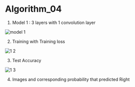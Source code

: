# Algorithm_04

1. Model 1 : 3 layers with 1 convolution layer

![model 1](https://user-images.githubusercontent.com/57309874/83330124-210ed300-a2c8-11ea-8190-763d167b829a.png)

2. Training with Training loss

![1 2](https://user-images.githubusercontent.com/57309874/83330446-e312ae80-a2c9-11ea-8621-4c345b055ec2.png)

3. Test Accuracy

![1 3](https://user-images.githubusercontent.com/57309874/83330541-91b6ef00-a2ca-11ea-8afd-4873ec0bf257.png)

4. Images and corresponding probability that predicted Right




